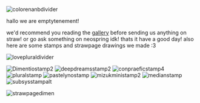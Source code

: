 ![colorenanbdivider](https://github.com/user-attachments/assets/f4d69a71-5e74-452c-ab98-14f00819541c)


hallo we are emptytenement!

we'd recommend you reading the [gallery](https://emptytenement-responds.straw.page/) before sending us anything on straw! 
or go ask something on neospring idk!
thats it have a good day! also here are some stamps and strawpage drawings we made :3 

![lovepluraldivider](https://github.com/user-attachments/assets/2b6965da-9a6f-4f58-8648-2e4203847b0c)

![Dimentiostamp2](https://github.com/user-attachments/assets/831e0730-3d63-4636-a656-6bfd4e419691)
![deepdreamsstamp2](https://file.garden/ZsWdCiRhGGFNpDAu/flags/deepdreamsstamp2.gif)
![conpraeficstamp4](https://github.com/user-attachments/assets/ede5b2cd-3b8f-469e-aeaa-ff1c62497df2)
![pluralstamp](https://github.com/user-attachments/assets/f252b34b-2846-49aa-af4d-1b414629f104)
![pastelynostamp](https://github.com/user-attachments/assets/f2d8c145-7f6c-489b-bc2b-6d4b9d720bae)
![mizukministamp2](https://github.com/user-attachments/assets/dd19459f-f461-4956-b5d8-cba84cfe983f)
![medianstamp](https://github.com/user-attachments/assets/ea0d2e66-e447-463a-9b03-95d2fa079f66)
![subsysstampalt](https://github.com/user-attachments/assets/4ae9a47a-0dd1-42d5-803a-8a15882a0e62)

![strawpagedimen](https://github.com/user-attachments/assets/36a7dc4c-9c9e-433c-bf0d-91752e137d3b)

